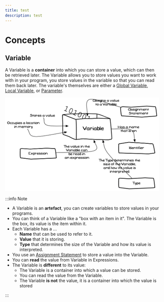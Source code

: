 ```yaml
---
title: test
description: test
---
```


# Concepts

## Variable

A Variable is a **container** into which you can store a value, which can then be retrieved later. The Variable allows you to store values you want to work with in your program, you store values in the variable so
that you can read them back later. The variable's themselves are either a [Global Variable](/docs/part-1/sequence-data/concepts#Global-Variable), [Local Variable](/docs/part-1/sequence-data/concepts#Local-Variable), or [Parameter](/docs/part-1/sequence-data/concepts#Parameter).

<a id="variable-container"></a>

![Figure 5.2 Variables store a value that can be read and changed](././images/variable-container.png "variable-container")

:::info Note

- A Variable is an **artefact**, you can create variables to store values in your programs.
- You can think of a Variable like a "box with an item in it". The Variable is the box, its value is the item within it.
- Each Variable has a ...
  - **Name** that can be used to refer to it.
  - **Value** that it is storing.
  - **Type** that determines the size of the Variable and how its value is interpreted.
- You use an [Assignment Statement](/docs/part-1/sequence-data/concepts#Assignment-Statement) to store a value into the Variable.
- You can **read** the value from Variable in Expressions.
- The Variable is **different** to its value:
  - The Variable is a container into which a value can be stored.
  - You can read the value from the Variable.
  - The Variable **is not** the value, it is a container into which the value is stored

:::